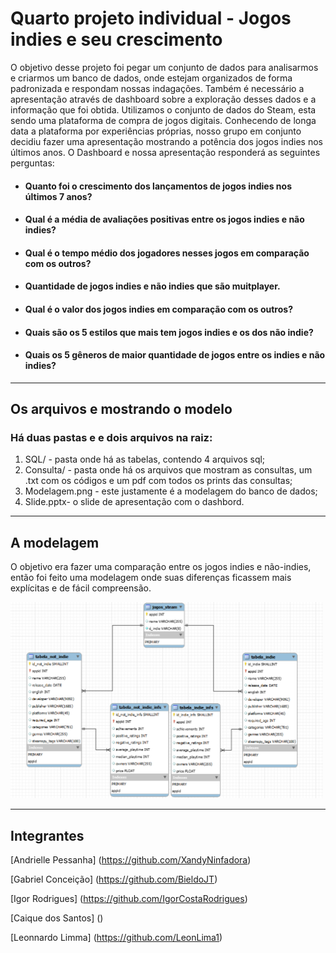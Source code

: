 # Quarto projeto individual - Jogos indies e seu crescimento
O objetivo desse projeto foi pegar um conjunto de dados para analisarmos e criarmos um banco de dados, onde estejam organizados de forma padronizada e respondam nossas indagações. Também é necessário a apresentação através de dashboard sobre a exploração desses dados e a informação que foi obtida. Utilizamos o conjunto de dados do Steam, esta sendo uma plataforma de compra de jogos digitais. Conhecendo de longa data a plataforma por experiências próprias, nosso grupo em conjunto decidiu fazer uma apresentação mostrando a potência dos jogos indies nos últimos anos. O Dashboard e nossa apresentação responderá as seguintes perguntas:

- <h4> Quanto foi o crescimento dos lançamentos de jogos indies nos últimos 7 anos? </h4>
- <h4> Qual é a média de avaliações positivas entre os jogos indies e não indies? </h4>
- <h4> Qual é o tempo médio dos jogadores nesses jogos em comparação com os outros? </h4>
- <h4> Quantidade de jogos indies e não indies que são muitplayer. </h4>
- <h4> Qual é o valor dos jogos indies em comparação com os outros?</<h4>
- <h4> Quais são os 5 estilos que mais tem jogos indies e os dos não indie? </h4>
- <h4> Quais os 5 gêneros de maior quantidade de jogos entre os indies e não indies? </h4>

<hr>

## Os arquivos e mostrando o modelo  
<h3> Há duas pastas e e dois arquivos na raiz: </h3>
<ol> 
<li> SQL/ - pasta onde há as tabelas, contendo 4 arquivos sql;</li>
<li> Consulta/ - pasta onde há os arquivos que mostram as consultas, um .txt com os códigos e um pdf com todos os prints das consultas;</li>
<li> Modelagem.png - este justamente é a modelagem do banco de dados;</li>
<li> Slide.pptx- o slide de apresentação com o dashbord. </li>
</ol>

<hr>

## A modelagem 
O objetivo era fazer uma comparação entre os jogos indies e não-indies, então foi feito uma modelagem onde suas diferenças ficassem mais explícitas e de fácil compreensão.
  
<img src="Modelagem.png" width="500px"/>
  
<hr>

## Integrantes

[Andrielle Pessanha] (https://github.com/XandyNinfadora)

[Gabriel Conceição] (https://github.com/BieldoJT)

[Igor Rodrigues] (https://github.com/IgorCostaRodrigues)

[Caique dos Santos] ()

[Leonnardo Limma] (https://github.com/LeonLima1)

<br>
